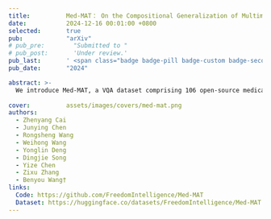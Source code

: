 ```yaml
---
title:          Med-MAT： On the Compositional Generalization of Multimodal LLMs for Medical Imaging
date:           2024-12-16 00:01:00 +0800
selected:       true
pub:            "arXiv"
# pub_pre:        "Submitted to "
# pub_post:       'Under review.'
pub_last:       ' <span class="badge badge-pill badge-custom badge-secondary">Conference</span>'
pub_date:       "2024"

abstract: >-
  We introduce Med-MAT, a VQA dataset comprising 106 open-source medical datasets designed to advance generalization experiments and support the training of powerful medical multimodal large language models (MLLMs). This dataset highlights Compositional Generalization (CG) as a key mechanism, enabling MLLMs to better understand unseen images and achieve more data-efficient training.
  
cover:          assets/images/covers/med-mat.png
authors:
  - Zhenyang Cai
  - Junying Chen
  - Rongsheng Wang
  - Weihong Wang
  - Yonglin Deng
  - Dingjie Song
  - Yize Chen
  - Zixu Zhang
  - Benyou Wang†
links:
  Code: https://github.com/FreedomIntelligence/Med-MAT
  Dataset: https://huggingface.co/datasets/FreedomIntelligence/Med-MAT
---
```

